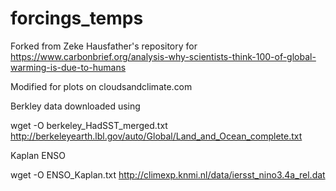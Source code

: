 # forcings_temps

Forked from Zeke Hausfather's repository for https://www.carbonbrief.org/analysis-why-scientists-think-100-of-global-warming-is-due-to-humans

Modified for plots on cloudsandclimate.com


Berkley data downloaded using

wget -O berkeley_HadSST_merged.txt http://berkeleyearth.lbl.gov/auto/Global/Land_and_Ocean_complete.txt


Kaplan ENSO

wget -O ENSO_Kaplan.txt http://climexp.knmi.nl/data/iersst_nino3.4a_rel.dat

